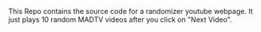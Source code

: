 This Repo contains the source code for a randomizer youtube webpage.
It just plays 10 random MADTV videos after you click on "Next Video".
